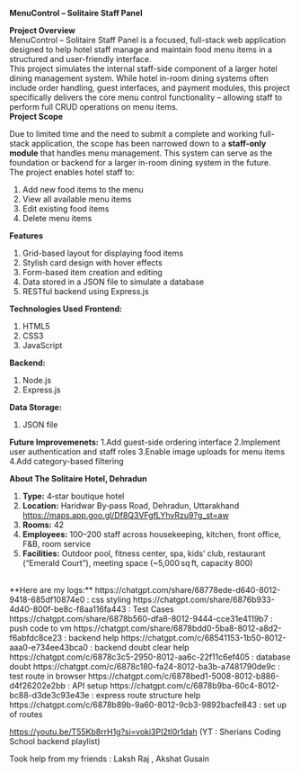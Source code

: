 **MenuControl – Solitaire Staff Panel**

 **Project Overview**<br>
MenuControl – Solitaire Staff Panel is a focused, full-stack web application designed to help hotel staff manage and maintain food menu items in a structured and user-friendly interface.
<br>
This project simulates the internal staff-side component of a larger hotel dining management system. While hotel in-room dining systems often include order handling, guest interfaces, and payment modules, 
this project specifically delivers the core menu control functionality – allowing staff to perform full CRUD operations on menu items.
<br>
 **Project Scope**<br>

Due to limited time and the need to submit a complete and working full-stack application, the scope has been narrowed down to a **staff-only module** that handles menu management. 
This system can serve as the foundation or backend for a larger in-room dining system in the future.
<br>
The project enables hotel staff to:<br>
1. Add new food items to the menu
2. View all available menu items
3. Edit existing food items
4. Delete menu items
   
**Features**
1. Grid-based layout for displaying food items
2. Stylish card design with hover effects
3. Form-based item creation and editing
4. Data stored in a JSON file to simulate a database
5. RESTful backend using Express.js

**Technologies Used**
**Frontend:**
1. HTML5
2. CSS3
3. JavaScript

**Backend:**
1. Node.js
2. Express.js

**Data Storage:**
1. JSON file

**Future Improvemenets:**
1.Add guest-side ordering interface
2.Implement user authentication and staff roles
3.Enable image uploads for menu items
4.Add category-based filtering

**About The Solitaire Hotel, Dehradun**

1. **Type:** 4‑star boutique hotel  
2. **Location:** Haridwar By‑pass Road, Dehradun, Uttarakhand
   https://maps.app.goo.gl/Df8Q3VFgfLYhvRzu9?g_st=aw
3. **Rooms:** 42  
4. **Employees:** 100–200 staff across housekeeping, kitchen, front office, F&B, room service  
5. **Facilities:** Outdoor pool, fitness center, spa, kids’ club, restaurant (“Emerald Court”), meeting space (~5,000 sq ft, capacity 800)


<br>
**Here are my logs:**
https://chatgpt.com/share/68778ede-d640-8012-9418-685df10874e0 : css styling
https://chatgpt.com/share/6876b933-4d40-800f-be8c-f8aa116fa443 : Test Cases
https://chatgpt.com/share/6878b560-dfa8-8012-9444-cce31e4119b7 : push code to vm
https://chatgpt.com/share/6878bdd0-5ba8-8012-a8d2-f6abfdc8ce23 : backend help
https://chatgpt.com/c/68541153-1b50-8012-aaa0-e734ee43bca0 : backend doubt clear help
https://chatgpt.com/c/6878c3c5-2950-8012-aa6c-22f11c6ef405 : database doubt
https://chatgpt.com/c/6878c180-fa24-8012-ba3b-a7481790de9c : test route in browser
https://chatgpt.com/c/6878bed1-5008-8012-b886-d4f26202e2bb : API setup
https://chatgpt.com/c/6878b9ba-60c4-8012-bc88-d3de3c93e43e : express route structure help
https://chatgpt.com/c/6878b89b-9a60-8012-9cb3-9892bacfe843 : set up of routes 

https://youtu.be/T55Kb8rrH1g?si=voki3PI2tl0r1dah (YT : Sherians Coding School backend playlist)


Took help from my friends : Laksh Raj , Akshat Gusain 
